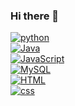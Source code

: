 ### Hi there 👋
[![python](https://img.shields.io/badge/python-FFF700?style=for-the-badge&logo=python&logoColor=blue&labelColor=2E2C22 )]()<br>
[![Java](https://img.shields.io/badge/Java-FF0000?style=for-the-badge&logo=java&logoColor=white&labelColor=2E2C22)]()<br>
[![JavaScript](https://img.shields.io/badge/JavaScript-informational?style=for-the-badge&logo=javascript&logoColor=FFF700&labelColor=2E2C22)]()<br>
[![MySQL](https://img.shields.io/badge/MySQL-93FF00?style=for-the-badge&logo=mysql&logoColor=white&labelColor=2E2C22)]()</br>
[![HTML](https://img.shields.io/badge/HTML5-FF8300?style=for-the-badge&logo=html5&logoColor=orange&labelColor=2E2C22)]()<br>
[![css](https://img.shields.io/badge/CSS3-blue?style=for-the-badge&logo=css3&logoColor=blue&labelColor=2E2C22)]()<br>

